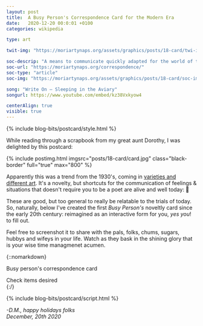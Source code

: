 ```yaml
---
layout: post
title:  A Busy Person's Correspondence Card for the Modern Era
date:   2020-12-20 00:0:01 +0100
categories: wikipedia

type: art

twit-img: "https://moriartynaps.org/assets/graphics/posts/18-card/twi-img.jpg"

soc-descrip: "A means to communicate quickly adapted for the world of tomorrow"
soc-url: "https://moriartynaps.org/correspondence/"
soc-type: "article"
soc-img: "https://moriartynaps.org/assets/graphics/posts/18-card/soc-img.jpg"

song: "Write On – Sleeping in the Aviary"
songurl: https://www.youtube.com/embed/kz38Vxkyow4

centerAlign: true
visible: true
---
```


{% include blog-bits/postcard/style.html %}

While reading through a scrapbook from my great aunt Dorothy, I was delighted by this postcard:

{% include postimg.html imgsrc="posts/18-card/card.jpg" class="black-border" full="true" max="800" %}

Apparently this was a trend from the 1930's, coming in <a href="https://duckduckgo.com/?q=A+Busy+Person%27s+Correspondence+Card&t=h_&iax=images&ia=images" target="_blank">varieties and different art</a>. It's a novelty, but shortcuts for the communication of feelings & situations that doesn't require you to be a poet are alive and well today: 💃

These are good, but too general to really be relatable to the trials of today. So, naturally, below I've created the first _Busy Person's_ noveltly card since the early 20th century: reimagined as an interactive form for you, _yes you_! to fill out. 

Feel free to screenshot it to share with the pals, folks, chums, sugars, hubbys and wifeys in your life. Watch as they bask in the shining glory that is your wise time managmenet acumen.

{::nomarkdown}
  </article>
</section> 

<div class="card-title">Busy person's correspondence card</div>
<section class="card-container">
  <div class="card-cont card-cont__left card-inputs">
    <div class="card-inputs__left">
      <ol class="card-inputs__hello">
      </ol>
    </div>
    <div class="card-inputs__right">
      <ol class="card-inputs__goodbye">
      </ol>
    </div>
    <div class="texture-cover"></div>
  </div>
  <div class="splitter"></div>
  <div class="card-cont card-cont__right card-image">
    <div class="texture-cover texture-cover__right"></div>
  </div>
</section>
<div class="card-bottom">
  <div class="card-bottom_left">Check items desired</div>
  <div></div>
  <div></div>
  <!-- <div class="card-bottom_right">Tweet selections</div> -->
</div>

<section class="article-container article-cotainer__within">
    <div class="article-gutter {% if page.centerAlign %}article-gutter_middle{% endif %}"></div>
    <article class="article-content {% if page.centerAlign %}article-content_middle{% endif %}">
{:/}



{% include blog-bits/postcard/script.html %}



<i>-D.M., happy holidays folks<br>
<span class="post-date">December, 20th 2020</span></i>

<!-- <div class="notes">
  <p>The map concept at the top of this piece has been kicking in my head for a long while. Came from a dream: Meandering in a museum space, from far, far away you see a map introducing a new exhibit on New York City. Walking closer, the standard .NEW YORK CITY dot became more detailed until you'd get to up close and discovered that each inch had a drawing detailing that block's history. A historical illustration with the energy and detail of a <a href="https://www.google.com/search?q=where%27s+waldo+page&tbm=isch&ved=2ahUKEwiuxtTT1qLsAhVoja0KHTkeCZsQ2-cCegQIABAA&oq=where%27s+waldo+page&gs_lcp=CgNpbWcQAzICCAAyAggAMgIIADICCAAyBggAEAgQHjIGCAAQCBAeMgYIABAIEB4yBggAEAgQHjIGCAAQCBAeMgYIABAIEB46BwgAELEDEEM6BAgAEEM6BQgAELEDUOoDWLcVYNAWaAFwAHgAgAHqAYgBwwWSAQUzLjIuMZgBAKABAaoBC2d3cy13aXotaW1nwAEB&sclient=img&ei=ps59X67bAuiatgW5vKTYCQ&bih=978&biw=1920" target="_blank">Where's Waldo page</a>. No doubt inspired by the wonderful <a href="https://www.davidrumsey.com/luna/servlet/detail/RUMSEY~8~1~272381~90046245:Chicago-Gangland-from-Authentic-Sou" target="_blank">1981 illustrated map of Chicago gangs.</a></p>

  <p>This is a more modest implementation of that concept. Don't quite feel like I could do that map justice without significant study. Making it more introspective saves a lot of time on research! Moving near Janesville and turning thirty probably helped too.</p>

  <p>Slippy maps made w/ <a href="https://www.mapbox.com/about/maps/" target="_blank">Mapbox</a>, using <a href="http://www.openstreetmap.org/about/" target="_blank">OpenStreetMap</a> data. <a href="https://apps.mapbox.com/feedback/?owner=dmoriarty&id=ckfxb2lit031w19sxw3sauitl&access_token=pk.eyJ1IjoiZG1vcmlhcnR5IiwiYSI6Ikd3T29EOWMifQ.-DKJ4ernht84AZmc6Bk51Q" target="_blank">Improve the map!</a></p>

  <p>U.S. cities dataset from the U.S. Census.</p>
</div> -->

